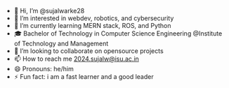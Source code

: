 - 👋 Hi, I’m @sujalwarke28
- 👀 I’m interested in webdev, robotics, and cybersecurity
- 🌱 I’m currently learning MERN stack, ROS, and Python
- 🎓 Bachelor of Technology in Computer Science Engineering @Institute of Technology and Management
- 💞️ I’m looking to collaborate on opensource projects
- 📫 How to reach me 2024.sujalw@isu.ac.in
- 😄 Pronouns: he/him
- ⚡ Fun fact: i am a fast learner and a good leader
  

<!---
sujalwarke28/sujalwarke28 is a ✨ special ✨ repository because its `README.md` (this file) appears on your GitHub profile.
You can click the Preview link to take a look at your changes.
--->
